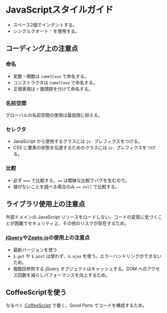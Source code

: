 # JavaScriptスタイルガイド

- スペース2個でインデントする。
- シングルクオート `'` を使用する。


## コーディング上の注意点

### 命名

- 変数・関数は `camelCase` で命名する。
- コンストラクタは `CamelCase` で命名する。
- 正規表現は `r` 接頭辞を付けて命名する。

### 名前空間

グローバルの名前空間の使用は最低限に抑える。

### セレクタ

- JavaScript から使用するクラスには `js-` プレフィクスをつける。
- CSS に要素の状態を伝達するためのクラスには `is-` プレフィクスをつける。

### 比較

- 必ず `===` で比較する。`==` は曖昧な比較でバグを生むので。
- 値がないことを調べる場合のみ `== null` で比較する。


## ライブラリ使用上の注意点

外部ドメインの JavaScript リソースをロードしない。コードの変質に気づくことが困難でセキュリティ上、その他のリスクが存在するため。

### [jQuery](http://jquery.com/)や[Zepto.js](http://zeptojs.com/)の使用上の注意点

- 最新バージョンを使う
- `$.get` や `$.post` は使わず、`$.ajax` を使う。エラーハンドリングができないため。
- 複数回参照する jQuery オブジェクトはキャッシュする。DOM へのアクセス回数を減らしパフォーマンスを向上するため。


## CoffeeScriptを使う

なるべく [CoffeeScript](http://coffeescript.org/) で書く。Good Parts でコードを構成するため。
